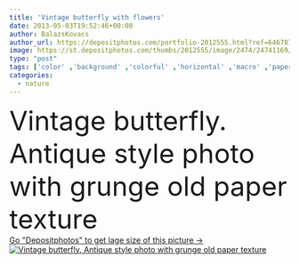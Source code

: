 ```yaml
---
title: 'Vintage butterfly with flowers'
date: 2013-05-03T19:52:46+00:00
author: BalazsKovacs
author_url: https://depositphotos.com/portfolio-2012555.html?ref=64678756
image: https://st.depositphotos.com/thumbs/2012555/image/2474/24741169/api_thumb_450.jpg?forcejpeg=true
type: "post"
tags: ['color' ,'background' ,'colorful' ,'horizontal' ,'macro' ,'paper' ,'closeup' ,'elegance' ,'season' ,'summer' ,'grass' ,'beauty' ,'nature' ,'spring' ,'environment' ,'garden' ,'texture' ,'flora' ,'flower' ,'flowers' ,'best' ,'natural' ,'animal' ,'style' ,'antique' ,'grunge' ,'heritage' ,'old' ,'photo' ,'retro' ,'vintage' ,'cherry' ,'wildlife' ,'sunrise' ,'sunset' ,'nostalgic' ,'painted' ,'insect' ,'dream' ,'forest' ,'with' ,'countryside' ,'organic' ,'wild' ,'japanese' ,'Butterfly' ,'free' ,'dreams' ,'wilderness' ,'wings' ]
categories: 
  - nature
---
```

<div aling="center">
            <font size="60"> Vintage butterfly. Antique style photo with grunge old paper texture</font>   
</div>
<div>
    <a href='https://st.depositphotos.com/thumbs/2012555/image/2474/24741169/api_thumb_450.jpg?forcejpeg=true?ref=64678756' target=_blank > Go "Depositphotos" to get lage size of this picture ->
        <img href='https://st.depositphotos.com/thumbs/2012555/image/2474/24741169/api_thumb_450.jpg?forcejpeg=true?ref=64678756' src='https://st.depositphotos.com/2012555/2474/i/950/depositphotos_24741169-stock-photo-vintage-butterfly-with-flowers.jpg?forcejpeg=true' alt='Vintage butterfly. Antique style photo with grunge old paper texture' >
    </a>
</div>
